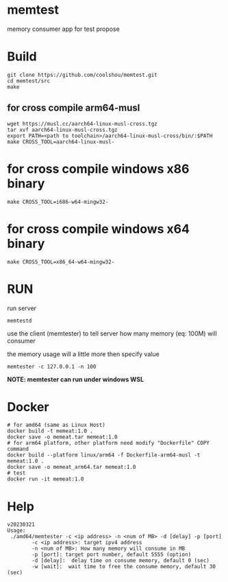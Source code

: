 # memtest

memory consumer app for test propose

# Build

```
git clone https://github.com/coolshou/memtest.git
cd memtest/src
make
```

## for cross compile arm64-musl

```
wget https://musl.cc/aarch64-linux-musl-cross.tgz
tar xvf aarch64-linux-musl-cross.tgz
export PATH=<path to toolchain>/aarch64-linux-musl-cross/bin/:$PATH
make CROSS_TOOL=aarch64-linux-musl-
```

# for cross compile windows x86 binary

`make CROSS_TOOL=i686-w64-mingw32-`

# for cross compile windows x64 binary

`make CROSS_TOOL=x86_64-w64-mingw32-`

# RUN

 run server

```
memtestd
```

use the client (memtester) to tell server how many memory (eq: 100M) will consumer

the memory usage will a little more then specify value

```
memtester -c 127.0.0.1 -n 100
```

**NOTE: memtester can run under windows WSL**

# Docker

```
# for amd64 (same as Linux Host)
docker build -t memeat:1.0 .
docker save -o memeat.tar memeat:1.0
# for arm64 platform, other platform need modify "Dockerfile" COPY command
docker build --platform linux/arm64 -f Dockerfile-arm64-musl -t memeat:1.0 .
docker save -o memeat_arm64.tar memeat:1.0
# test
docker run -it memeat:1.0
```

# Help

```
v20230321
Usage:
 ./amd64/memtester -c <ip address> -n <num of MB> -d [delay] -p [port]
        -c <ip address>: target ipv4 address
        -n <num of MB>: How many memory will consume in MB
        -p [port]: target port number, default 5555 (option)
        -d [delay]:  delay time on consume memory, default 0 (sec)
        -w [wait]:  wait time to free the consume memory, default 30 (sec)
```
